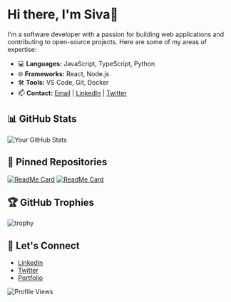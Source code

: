 # Hi there, I'm Siva👋

I'm a software developer with a passion for building web applications and contributing to open-source projects. Here are some of my areas of expertise:

- 💻 **Languages:** JavaScript, TypeScript, Python
- 🌐 **Frameworks:** React, Node.js
- 🛠️ **Tools:** VS Code, Git, Docker
- 📫 **Contact:** [Email](mailto:your-email@example.com) | [LinkedIn](https://www.linkedin.com/in/your-profile) | [Twitter](https://twitter.com/your-profile)

## 📊 GitHub Stats
![Your GitHub Stats](https://github-readme-stats.vercel.app/api?username=your-username&show_icons=true&hide_border=true)

## 🌟 Pinned Repositories
[![ReadMe Card](https://github-readme-stats.vercel.app/api/pin/?username=your-username&repo=repository-name)](https://github.com/your-username/repository-name)
[![ReadMe Card](https://github-readme-stats.vercel.app/api/pin/?username=your-username&repo=repository-name)](https://github.com/your-username/repository-name)

## 🏆 GitHub Trophies
![trophy](https://github-profile-trophy.vercel.app/?username=your-username&theme=onedark)

## 🤝 Let's Connect
- [LinkedIn](https://www.linkedin.com/in/your-profile)
- [Twitter](https://twitter.com/your-profile)
- [Portfolio](https://your-portfolio.com)

![Profile Views](https://komarev.com/ghpvc/?username=your-username&color=green)
